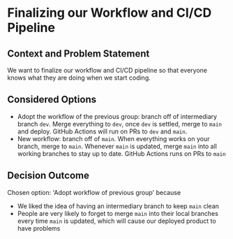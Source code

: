 # Finalizing our Workflow and CI/CD Pipeline

## Context and Problem Statement

We want to finalize our workflow and CI/CD pipeline so that everyone knows what they are doing when we start coding.

## Considered Options

* Adopt the workflow of the previous group: branch off of intermediary branch `dev`. Merge everything to `dev`, once `dev` is settled, merge to `main` and deploy. GitHub Actions will run on PRs to `dev` and `main`.
* New workflow: branch off of `main`. When everything works on your branch, merge to `main`. Whenever `main` is updated, merge `main` into all working branches to stay up to date. GitHub Actions runs on PRs to `main`

## Decision Outcome

Chosen option: 'Adopt workflow of previous group' because

* We liked the idea of having an intermediary branch to keep `main` clean
* People are very likely to forget to merge `main` into their local branches every time `main` is updated, which will cause our deployed product to have problems